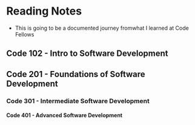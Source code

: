 # Reading Notes

- This is going to be a documented journey fromwhat I learned at Code Fellows

## Code 102 - Intro to Software Development

## Code 201 - Foundations of Software Development

### Code 301 - Intermediate Software Development

#### Code 401 - Advanced Software Development
